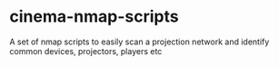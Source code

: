 # cinema-nmap-scripts
A set of nmap scripts to easily scan a projection network and identify common devices, projectors, players etc
